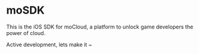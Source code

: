 moSDK
=====

This is the iOS SDK for moCloud, a platform to unlock game developers the power of cloud.

Active development, lets make it ~
